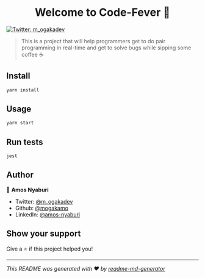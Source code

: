 <h1 align="center">Welcome to Code-Fever 👋</h1>
<p>
  <a href="https://twitter.com/m_ogakadev" target="_blank">
    <img alt="Twitter: m_ogakadev" src="https://img.shields.io/twitter/follow/m_ogakadev.svg?style=social" />
  </a>
</p>

> This is a project that will help programmers get to do pair programming in real-time and get to solve bugs while sipping some coffee ☕

## Install

```sh
yarn install
```

## Usage

```sh
yarn start
```

## Run tests

```sh
jest
```

## Author

👤 **Amos Nyaburi**

* Twitter: [@m\_ogakadev](https://twitter.com/m\_ogakadev)
* Github: [@mogakamo](https://github.com/mogakamo)
* LinkedIn: [@amos-nyaburi](https://linkedin.com/in/amos-nyaburi)

## Show your support

Give a ⭐️ if this project helped you!

***
_This README was generated with ❤️ by [readme-md-generator](https://github.com/kefranabg/readme-md-generator)_
